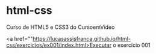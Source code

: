 # html-css
Curso de HTML5 e CSS3 do CursoemVídeo

<a href=""https://lucasassisfranca.github.io/html-css/exercicios/ex001/index.html>Executar o exercício 001</a>